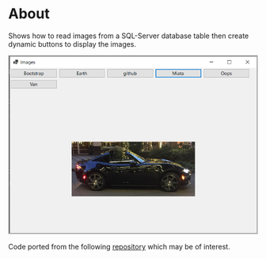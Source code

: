 # About

Shows how to read images from a SQL-Server database table then create dynamic buttons to display the images.

![Shows Car](assets/ShowsCar.png)

Code ported from the following [repository](https://github.com/karenpayneoregon/sql-server-images) which may be of interest.
